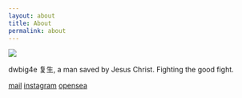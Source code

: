 ```yaml
---
layout: about
title: About
permalink: about
---
```



<img src="{{site.baseurl}}/assets/img/dwbig4e.png">

  <p class="info">dwbig4e 复生, a man saved by Jesus Christ. Fighting the good fight.</p>
  <p class="info"><a href="mailto:dwbig4e@gmail.com">mail</a> <a href="">instagram</a> <a href="">opensea</a></p>
